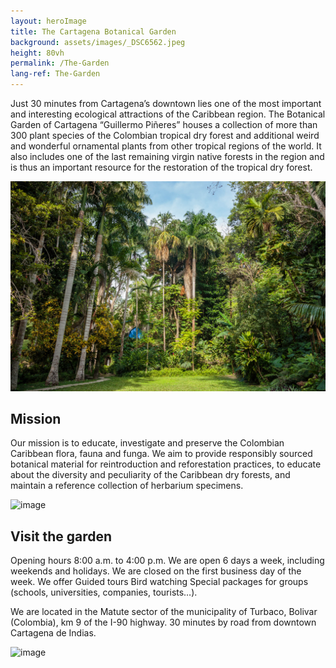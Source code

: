 ```yaml
---
layout: heroImage
title: The Cartagena Botanical Garden
background: assets/images/_DSC6562.jpeg
height: 80vh
permalink: /The-Garden
lang-ref: The-Garden
---
```


Just 30 minutes from Cartagena’s downtown lies one of the most important and interesting ecological attractions of the Caribbean region. The Botanical Garden of Cartagena “Guillermo Piñeres” houses a collection of more than 300 plant species of the Colombian tropical dry forest and additional weird and wonderful ornamental plants from other tropical regions of the world. It also includes one of the last remaining virgin native forests in the region and is thus an important resource for the restoration of the tropical dry forest.

![image](assets/images/JBGP_01.jpg)

## Mission 

Our mission is to educate, investigate and preserve the Colombian Caribbean flora, fauna and funga. We aim to provide responsibly sourced botanical material for reintroduction and reforestation practices, to educate about the diversity and peculiarity of the Caribbean dry forests, and maintain a reference collection of herbarium specimens.

![image](assets/images/Picture3-JBGP.jpeg)

## Visit the garden

Opening hours 8:00 a.m. to 4:00 p.m. We are open 6 days a week, including weekends and holidays. We are closed on the first business day of the week. We offer Guided tours Bird watching Special packages for groups (schools, universities, companies, tourists…).

We are located in the Matute sector of the municipality of Turbaco, Bolivar (Colombia), km 9 of the I-90 highway. 30 minutes by road from downtown Cartagena de Indias.

![image](assets/images/_DSC6261.jpg)


